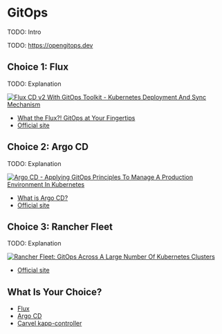 # GitOps

TODO: Intro

TODO: https://opengitops.dev

## Choice 1: Flux

TODO: Explanation

[![Flux CD v2 With GitOps Toolkit - Kubernetes Deployment And Sync Mechanism](https://img.youtube.com/vi/R6OeIgb7lUI/0.jpg)](https://youtu.be/R6OeIgb7lUI)
* [What the Flux?! GitOps at Your Fingertips](https://via.vmw.com/Flux)
* [Official site](https://fluxcd.io)

## Choice 2: Argo CD

TODO: Explanation

[![Argo CD - Applying GitOps Principles To Manage A Production Environment In Kubernetes](https://img.youtube.com/vi/vpWQeoaiRM4/0.jpg)](https://youtu.be/vpWQeoaiRM4)
* [What is Argo CD?](https://via.vmw.com/ArgoCD)
* [Official site](https://argoproj.github.io/cd)

## Choice 3: Rancher Fleet

TODO: Explanation

[![Rancher Fleet: GitOps Across A Large Number Of Kubernetes Clusters](https://img.youtube.com/vi/rIH_2CUXmwM/0.jpg)](https://youtu.be/rIH_2CUXmwM)
* [Official site](https://fleet.rancher.io)

## What Is Your Choice?

* [Flux](flux.md)
* [Argo CD](argocd.md)
* [Carvel kapp-controller](kapp.md)